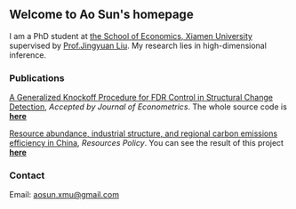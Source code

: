## Welcome to Ao Sun's homepage

I am a PhD student at [the School of Economics, Xiamen University](http://www.soe.xmu.edu.cn/english/) supervised by [Prof.Jingyuan Liu](https://wise.xmu.edu.cn/english/info/1062/1339.htm). My research lies in high-dimensional inference.

### Publications

<p><ins>A Generalized Knockoff Procedure for FDR Control in Structural Change Detection</ins>, <em>Accepted by Journal of Econometrics</em>. The whole source code is <strong><a href = "https://github.com/suntiansheng/Gknockoff">here</a></strong></p>
 <p><ins>Resource abundance, industrial structure, and regional carbon emissions efficiency in China</ins>, <em>Resources Policy</em>. You can see the result of this project <strong><a href = "https://da-sunao.shinyapps.io/engel_curve/">here</a></strong></p>
 
### Contact
Email: aosun.xmu@gmail.com
